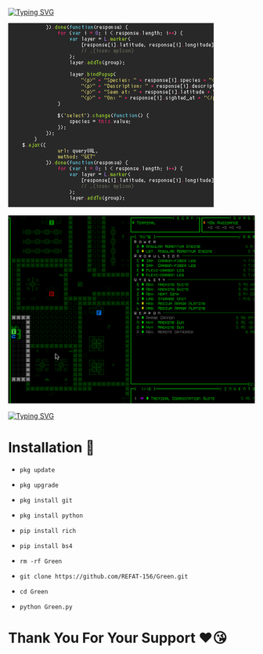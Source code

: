 [![Typing SVG](https://readme-typing-svg.herokuapp.com?font=Neuton&size=25&color=30FF40&background=000000¢er=true&vCenter=true&width=360&height=60&lines=HELLO+WORLD+I'M+REFAT-156+HERE;TODAY+I+WILL+TELL+YOU+;PLEASE+FOLLOW+MY+GITHUB+ACCOUNT+🙏;GREEN+LOVER+FIRST+CRACK;SUPPER+SPEED+V2.0.1;SO+LETS+ENJOY+EVERYBODY+🔥+🤙;THANKS+MY+All+SUPPORTERS+🤙+🥰)](https://git.io/typing-svg)
 
<img src="https://github.com/MRVIVEK-CODER/Decompiler/blob/main/106824690-8dd73a00-66ad-11eb-89e2-53e13ac6f594.gif" alt="" border="0" />
 
![Alt text](https://github.com/MRVIVEK-CODER/MRVIVEK-CODER/raw/main/md7Oqrf.gif)
 
[![Typing SVG](https://readme-typing-svg.herokuapp.com?font=Neuton&size=23&color=30FF40&background=000000¢er=true&vCenter=true&width=350&height=55&lines=YOU+RESPECT+ME+I+RESPECT+YOU+😊;YOU+DISPECT+ME+I+FUCK+YOU+🙂)](https://git.io/typing-svg)
 
# Installation 🦃
 
- `pkg update`
 
- `pkg upgrade`
 
- `pkg install git`
 
- `pkg install python`
 
- `pip install rich`
 
- `pip install bs4`
 
- `rm -rf Green`
 
- `git clone https://github.com/REFAT-156/Green.git`
 
- `cd Green`
 
- `python Green.py`

# Thank You For Your Support ❤️😘
 
